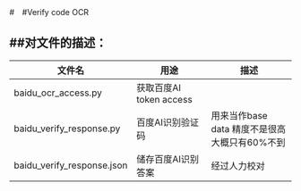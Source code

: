 #　#Verify code OCR

## ##对文件的描述：

| 文件名                     | 用途                    | 描述                                               |
| -------------------------- | ----------------------- | -------------------------------------------------- |
| baidu_ocr_access.py        | 获取百度AI token access |                                                    |
| baidu_verify_response.py   | 百度AI识别验证码        | 用来当作base data 精度不是很高<br/>大概只有60%不到 |
| baidu_verify_response.json | 储存百度AI识别答案      | 经过人力校对                                       |

